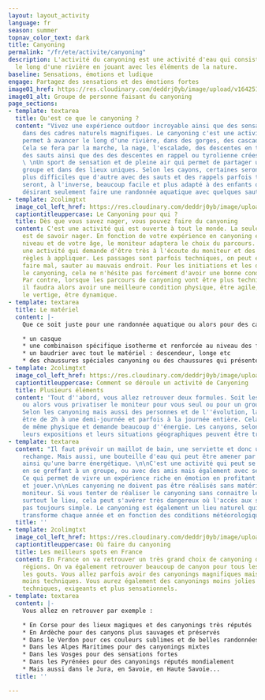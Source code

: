 ```yaml
---
layout: layout_activity
language: fr
season: summer
topnav_color_text: dark
title: Canyoning
permalink: "/fr/ete/activite/canyoning"
description: L'activité du canyoning est une activité d'eau qui consiste à avancer
  le long d'une rivière en jouant avec les éléments de la nature.
baseline: Sensations, émotions et ludique
engage: Partagez des sensations et des émotions fortes
image01_href: https://res.cloudinary.com/deddrj0yb/image/upload/v1642512714/website/summer/harry-dona-9hHTZeKKK8Q-unsplash_ejimkd.jpg
image01_alt: Groupe de personne faisant du canyoning
page_sections:
- template: textarea
  title: Qu'est ce que le canyoning ?
  content: "Vivez une expérience outdoor incroyable ainsi que des sensations fortes
    dans des cadres naturels magnifiques. Le canyoning c'est une activité d'eau qui
    permet à avancer le long d'une rivière, dans des gorges, des cascades, un torrent.
    Cela se fera par la marche, la nage, l'escalade, des descentes en tobogans naturels,
    des sauts ainsi que des des descentes en rappel ou tyrolienne crées par le moniteur.
    \ \nUn sport de sensation et de pleine air qui permet de partager un moment en
    groupe et dans des lieux uniques. Selon les cayons, certaines seront beaucoup
    plus difficiles que d'autre avec des sauts et des rappels parfois très haut. Certains
    seront, à l'inverse, beaucoup facile et plus adapté à des enfants ou des personnes
    désirant seulement faire une randonnée aquatique avec quelques sauts et glissades."
- template: 2colimgtxt
  image_col_left_href: https://res.cloudinary.com/deddrj0yb/image/upload/v1638883620/website/summer/Canyoning-activite-famille_ov6myx.jpg
  captiontitleuppercase: Le Canyoning pour qui ?
  title: Dès que vous savez nager, vous pouvez faire du canyoning
  content: C'est une activité qui est ouverte à tout le monde. La seule condition
    est de savoir nager. En fonction de votre expérience en canyoning et de votre
    niveau et de votre âge, le moniteur adaptera le choix du parcours. Mais c'est
    une activité qui demande d'être très à l'écoute du moniteur et des différentes
    règles à appliquer. Les passages sont parfois techniques, on peut également se
    faire mal, sauter au mauvais endroit. Pour les initiations et les débuts dans
    le canyoning, cela ne n'hésite pas forcément d'avoir une bonne conditions physique.
    Par contre, lorsque les parcours de canyoning vont être plus techniques et engagés,
    il faudra alors avoir une meilleure condition physique, être agile, ne pas avoir
    le vertige, être dynamique.
- template: textarea
  title: Le matériel
  content: |-
    Que ce soit juste pour une randonnée aquatique ou alors pour des canyonings plus techniques, le matériel de canyoning est plutôt spécifique. Généralement le moniteur met à disposition la plupart du matériel. Vous allez donc retrouver :

    * un casque
    * une combinaison spécifique isotherme et renforcée au niveau des fesses et des genoux ainsi que sur les coudes
    * un baudrier avec tout le matériel : descendeur, longe etc
    * des chaussures spéciales canyoning ou des chaussures qui présentent des crampons (types chaussures de trail)
- template: 2colimgtxt
  image_col_left_href: https://res.cloudinary.com/deddrj0yb/image/upload/v1642516880/website/summer/pexels-julia-volk-6152738_q30qqg.jpg
  captiontitleuppercase: Comment se déroule un activité de Canyoning
  title: Plusieurs éléments
  content: 'Tout d''abord, vous allez retrouver deux formules. Soit les cours collectifs
    ou alors vous privatiser le moniteur pour vous seul ou pour un groupe de personne.
    Selon les canyoning mais aussi des personnes et de l''évolution, la durée peut
    être de 2h à une demi-journée et parfois à la journée entière. Cela reste tout
    de même physique et demande beaucoup d''énergie. Les canyons, selon leurs sources,
    leurs expositions et leurs situations géographiques peuvent être très froids parfois. '
- template: textarea
  content: "Il faut prévoir un maillot de bain, une serviette et donc une tenue de
    rechange. Mais aussi, une bouteille d'eau qui peut être amener par le moniteur
    ainsi qu'une barre énergétique. \n\nC'est une activité qui peut se faire seul
    en se greffant à un groupe, ou avec des amis mais également avec ses enfants.
    Ce qui permet de vivre un expérience riche en émotion en profitant de s'amuser
    et jouer.\n\nLes canyoning ne doivent pas être réalisés sans matériel et sans
    moniteur. Si vous tenter de réaliser le canyoning sans connaitre les règles et
    surtout le lieu, cela peut s'avérer très dangereux où l'accès aux sauveteurs n'est
    pas toujours simple. Le canyoning est également un lieu naturel qui bouge et se
    transforme chaque année et en fonction des conditions météorologiques. "
  title: ''
- template: 2colimgtxt
  image_col_left_href: https://res.cloudinary.com/deddrj0yb/image/upload/v1642516879/website/summer/pexels-aaron-kittredge-999093_stpngc.jpg
  captiontitleuppercase: Où faire du canyoning
  title: Les meilleurs spots en France
  content: En France on va retrouver un très grand choix de canyoning dans de différentes
    régions. On va également retrouver beaucoup de canyon pour tous les niveaux, tous
    les gouts. Vous allez parfois avoir des canyonings magnifiques mais qui seront
    moins techniques. Vous aurez également des canyonings moins jolies mais qui seront
    techniques, exigeants et plus sensationnels.
- template: textarea
  content: |-
    Vous allez en retrouver par exemple :

    * En Corse pour des lieux magiques et des canyonings très réputés
    * En Ardèche pour des canyons plus sauvages et préservés
    * Dans le Verdon pour ces couleurs sublimes et de belles randonnées aquatiques
    * Dans les Alpes Maritimes pour des canyonings mixtes
    * Dans les Vosges pour des sensations fortes
    * Dans les Pyrénées pour des canyonings réputés mondialement
    * Mais aussi dans le Jura, en Savoie, en Haute Savoie...
  title: ''

---
```

